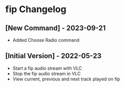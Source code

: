 # fip Changelog

## [New Command] - 2023-09-21

- Added Choose Radio command

## [Initial Version] - 2022-05-23

- Start a fip audio stream with VLC
- Stop the fip audio stream in VLC
- View current, previous and next track played on fip